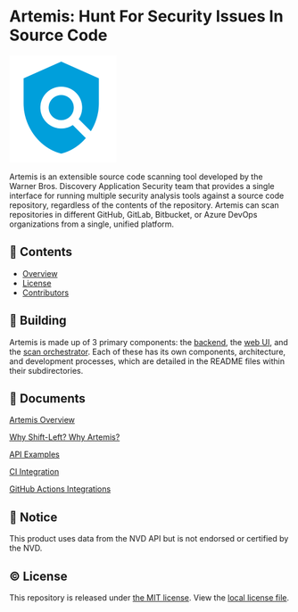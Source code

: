 # Artemis: Hunt For Security Issues In Source Code

![Artemis](docs/images/logo192.png)

Artemis is an extensible source code scanning tool developed by the Warner Bros. Discovery Application Security team that provides a single interface for running multiple security analysis tools against a source code repository, regardless of the contents of the repository. Artemis can scan repositories in different GitHub, GitLab, Bitbucket, or Azure DevOps organizations from a single, unified platform.

## 📖 Contents

- [Overview](#overview)
- [License](#license)
- [Contributors](docs/contributors.md)

## 🔨 Building

Artemis is made up of 3 primary components: the [backend](./backend), the [web UI](./ui), and the [scan orchestrator](./orchestrator). Each of these has its own components, architecture, and development processes, which are detailed in the README files within their subdirectories.


## 📁 Documents

[Artemis Overview](docs/overview.md)

[Why Shift-Left? Why Artemis?](docs/shiftleft.md)

[API Examples](docs/api-examples.md)

[CI Integration](docs/CI.md)

[GitHub Actions Integrations](docs/actions.md)


## 📌 Notice

This product uses data from the NVD API but is not endorsed or certified by the NVD.

## ©️ License

This repository is released under [the MIT license](https://en.wikipedia.org/wiki/MIT_License).  View the [local license file](./LICENSE).